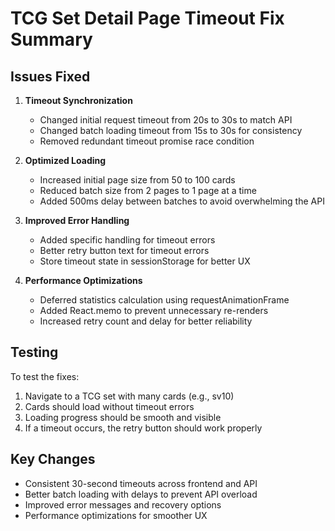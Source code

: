 # TCG Set Detail Page Timeout Fix Summary

## Issues Fixed

1. **Timeout Synchronization**
   - Changed initial request timeout from 20s to 30s to match API
   - Changed batch loading timeout from 15s to 30s for consistency
   - Removed redundant timeout promise race condition

2. **Optimized Loading**
   - Increased initial page size from 50 to 100 cards
   - Reduced batch size from 2 pages to 1 page at a time
   - Added 500ms delay between batches to avoid overwhelming the API

3. **Improved Error Handling**
   - Added specific handling for timeout errors
   - Better retry button text for timeout errors
   - Store timeout state in sessionStorage for better UX

4. **Performance Optimizations**
   - Deferred statistics calculation using requestAnimationFrame
   - Added React.memo to prevent unnecessary re-renders
   - Increased retry count and delay for better reliability

## Testing

To test the fixes:
1. Navigate to a TCG set with many cards (e.g., sv10)
2. Cards should load without timeout errors
3. Loading progress should be smooth and visible
4. If a timeout occurs, the retry button should work properly

## Key Changes

- Consistent 30-second timeouts across frontend and API
- Better batch loading with delays to prevent API overload
- Improved error messages and recovery options
- Performance optimizations for smoother UX